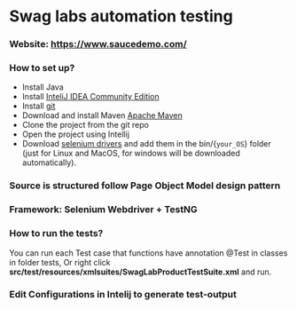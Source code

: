 Swag labs automation testing
==========================
### Website: https://www.saucedemo.com/

### How to set up?
* Install Java 
* Install [InteliJ IDEA Community Edition](https://www.jetbrains.com/idea/download)
* Install [git](https://git-scm.com/downloads)
* Download and install Maven [Apache Maven](https://maven.apache.org/download.cgi)
* Clone the project from the git repo
* Open the project using Intellij
* Download [selenium drivers](https://selenium.dev/documentation/en/webdriver/driver_requirements/#quick-reference)
and add them in the bin/{```your_OS```} folder (just for Linux and MacOS, for windows will be downloaded automatically).

### Source is structured follow Page Object Model design pattern
### Framework: Selenium Webdriver + TestNG
### How to run the tests?
You can run each Test case that functions have annotation @Test in classes in folder tests,
Or right click **src/test/resources/xmlsuites/SwagLabProductTestSuite.xml** and run. 
### Edit Configurations in Intelij to generate test-output
